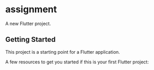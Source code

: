 # assignment

A new Flutter project.

## Getting Started

This project is a starting point for a Flutter application.

A few resources to get you started if this is your first Flutter project:


